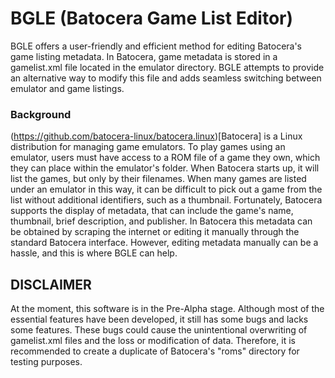 # BGLE (Batocera Game List Editor)

BGLE offers a user-friendly and efficient method for editing Batocera's game listing metadata. In Batocera, game metadata is stored in a gamelist.xml file located in the emulator directory. BGLE attempts to provide an alternative way to modify this file and adds seamless switching between emulator and game listings.

### Background
(https://github.com/batocera-linux/batocera.linux)[Batocera] is a Linux distribution for managing game emulators. To play games using an emulator, users must have access to a ROM file of a game they own, which they can place within the emulator's folder. When Batocera starts up, it will list the games, but only by their filenames. When many games are listed under an emulator in this way, it can be difficult to pick out a game from the list without additional identifiers, such as a thumbnail. Fortunately, Batocera supports the display of metadata, that can include the game's name, thumbnail, brief description, and publisher. In Batocera this metadata can be obtained by scraping the internet or editing it manually through the standard Batocera interface. However, editing metadata manually can be a hassle, and this is where BGLE can help.

## DISCLAIMER
At the moment, this software is in the Pre-Alpha stage. Although most of the essential features have been developed, it still has some bugs and lacks some features. These bugs could cause the unintentional overwriting of gamelist.xml files and the loss or modification of data. Therefore, it is recommended to create a duplicate of Batocera's "roms" directory for testing purposes.